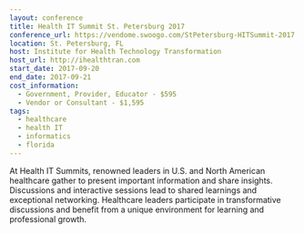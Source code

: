 ```yaml
---
layout: conference
title: Health IT Summit St. Petersburg 2017
conference_url: https://vendome.swoogo.com/StPetersburg-HITSummit-2017
location: St. Petersburg, FL
host: Institute for Health Technology Transformation
host_url: http://ihealthtran.com
start_date: 2017-09-20
end_date: 2017-09-21
cost_information:
  - Government, Provider, Educator - $595
  - Vendor or Consultant - $1,595
tags:
  - healthcare
  - health IT
  - informatics
  - florida
---
```


At Health IT Summits, renowned leaders in U.S. and North American healthcare gather to present important information and share insights. Discussions and interactive sessions lead to shared learnings and exceptional networking. Healthcare leaders participate in transformative discussions and benefit from a unique environment for learning and professional growth.
